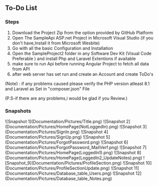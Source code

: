 

## To-Do List

<h3>Steps</h3><ol>
  
<li>Download the Project Zip from the option provided by GitHub Platform</li>
<li>Open The SampleApi ASP.net Project in Microsoft Visual Studio (if you don't have,Install it from Microsoft Wesbite)</li>
<li>Go with all the basic Configuration and Installation</li>
<li>Open the SampleProject2 folder in any Software Dev Kit (Visual Code Preferable ) and install Php and Laravel Extentions if available
</li>
<li>make sure to run Api before running Angular Project to fetch all data from API</li>
<li>after web server has set run and create an Account and create ToDo's</li>
</ol>

(Note) : if any problems caused please verify the PHP version atleast 8.1 and Laravel as Set in "composer.json" File

(P.S-if there are any problems,i would be glad if you Review.)

<h3>Snapshots</h3>
![Snapshot 1](Documentation/Pictures/Title.png)
![Snapshot 2](Documentation/Pictures/HomePage(NotLoggedIn).png)
![Snapshot 3](Documentation/Pictures/SignIn.png)
![Snapshot 4](Documentation/Pictures/SignUp.png)
![Snapshot 5](Documentation/Pictures/ForgotPassword.png)
![Snapshot 6](Documentation/Pictures/ForgotPassword_MailVerf.png)
![Snapshot 7](Documentation/Pictures/HomePage(LoggedIn1).png)
![Snapshot 8](Documentation/Pictures/HomePage(LoggedIn2_UpdateNotes).png)
![Snapshot_9](Documentation/Pictures/ProfileSection.png)
![Snapshot 10](Documentation/Pictures/ProfileSectionUpdate.png)
![Snapshot 11](Documentation/Pictures/Database_table_Users.png)
![Snapshot 12](Documentation/Pictures/Database_table_Notes.png)

